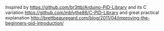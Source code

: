 Inspired by https://github.com/br3ttb/Arduino-PID-Library and its C variation https://github.com/mblythe86/C-PID-Library
and great practical explanation http://brettbeauregard.com/blog/2011/04/improving-the-beginners-pid-introduction/